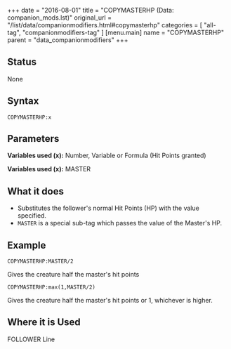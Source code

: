 +++
date = "2016-08-01"
title = "COPYMASTERHP (Data: companion_mods.lst)"
original_url = "/list/data/companionmodifiers.html#copymasterhp"
categories = [ "all-tag", "companionmodifiers-tag" ]
[menu.main]
    name = "COPYMASTERHP"
    parent = "data_companionmodifiers"
+++

## Status

None

## Syntax

`COPYMASTERHP:x`

## Parameters




**Variables used (x):** Number, Variable or Formula (Hit Points granted)

**Variables used (x):** MASTER

What it does
------------

-   Substitutes the follower's normal Hit Points (HP) with the
    value specified.
-   `MASTER` is a special sub-tag which passes the value of the
    Master's HP.

Example
-------

`COPYMASTERHP:MASTER/2`

Gives the creature half the master's hit points

`COPYMASTERHP:max(1,MASTER/2)`

Gives the creature half the master's hit points or 1, whichever is
higher.

Where it is Used
----------------

FOLLOWER Line

